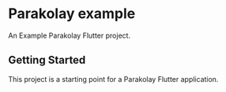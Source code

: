 # Parakolay example

An Example Parakolay Flutter project.

## Getting Started

This project is a starting point for a Parakolay Flutter application.